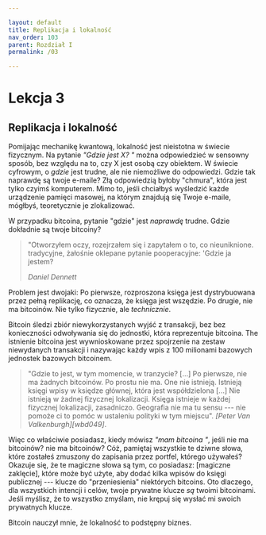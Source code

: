```yaml
---

layout: default
title: Replikacja i lokalność
nav_order: 103
parent: Rozdział I
permalink: /03

---
```


# Lekcja 3

## Replikacja i lokalność

Pomijając mechanikę kwantową, lokalność jest nieistotna w świecie fizycznym.
Na pytanie *"Gdzie jest X? "* można odpowiedzieć w sensowny sposób, bez względu na to, czy X jest osobą czy obiektem. W świecie cyfrowym, o *gdzie* jest trudne, ale nie niemożliwe do odpowiedzi. Gdzie tak naprawdę są twoje e-maile? Złą odpowiedzią byłoby "chmura", która jest tylko czyimś komputerem. Mimo to, jeśli chciałbyś wyśledzić każde urządzenie pamięci masowej, na którym znajdują się Twoje e-maile, mógłbyś, teoretycznie je zlokalizować.

W przypadku bitcoina, pytanie "gdzie" jest *naprawdę* trudne. Gdzie dokładnie są twoje bitcoiny?

> "Otworzyłem oczy, rozejrzałem się i zapytałem o to, co nieuniknione.
> tradycyjne, żałośnie oklepane pytanie pooperacyjne: 'Gdzie ja jestem?
> 
> *Daniel Dennett*

Problem jest dwojaki: Po pierwsze, rozproszona księga jest dystrybuowana przez
pełną replikację, co oznacza, że księga jest wszędzie. Po drugie, nie ma
bitcoinów. Nie tylko fizycznie, ale *technicznie*.

Bitcoin śledzi zbiór niewykorzystanych wyjść z transakcji, bez
bez konieczności odwoływania się do jednostki, która reprezentuje bitcoina. The
istnienie bitcoina jest wywnioskowane przez spojrzenie na zestaw niewydanych
transakcji i nazywając każdy wpis z 100 milionami bazowych
jednostek bazowych bitcoinem.

> "Gdzie to jest, w tym momencie, w tranzycie? [...] Po pierwsze, nie ma żadnych
> bitcoinów. Po prostu nie ma. One nie istnieją. Istnieją księgi
> wpisy w księdze głównej, która jest współdzielona [...] Nie istnieją w żadnej
> fizycznej lokalizacji. Księga istnieje w każdej fizycznej lokalizacji,
> zasadniczo. Geografia nie ma tu sensu --- nie pomoże ci to
> pomóc w ustaleniu polityki w tym miejscu".
> <cite>[Peter Van Valkenburgh][wbd049]</cite>.

Więc co właściwie posiadasz, kiedy mówisz *"mam bitcoina "*, jeśli nie ma bitcoinów?
nie ma bitcoinów? Cóż, pamiętaj wszystkie te dziwne słowa, które zostałeś
zmuszony do zapisania przez portfel, którego używałeś? Okazuje się, że te magiczne słowa
są tym, co posiadasz: [magiczne zaklęcie], które może być użyte, aby dodać kilka wpisów
do księgi publicznej --- klucze do "przeniesienia" niektórych bitcoins. Oto dlaczego,
dla wszystkich intencji i celów, twoje prywatne klucze *są* twoimi bitcoinami. Jeśli
myślisz, że to wszystko zmyślam, nie krępuj się wysłać mi swoich prywatnych
klucze.

Bitcoin nauczył mnie, że lokalność to podstępny biznes.